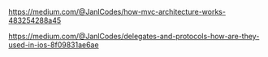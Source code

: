 

https://medium.com/@JanlCodes/how-mvc-architecture-works-483254288a45

https://medium.com/@JanlCodes/delegates-and-protocols-how-are-they-used-in-ios-8f09831ae6ae
